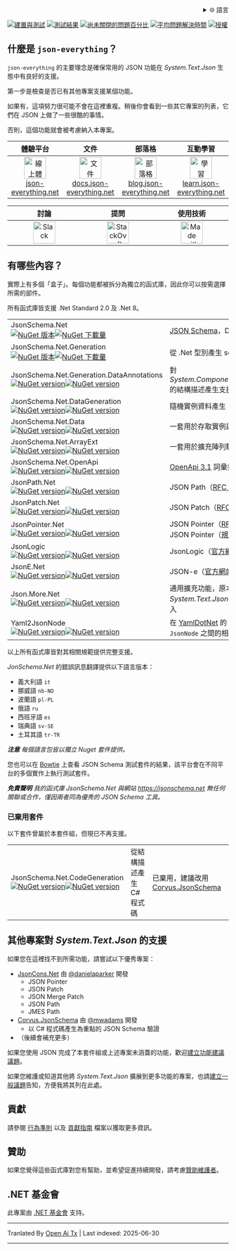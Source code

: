 <div align="right">
  <details>
    <summary >🌐 語言</summary>
    <div>
      <div align="right">
        <p><a href="https://openaitx.github.io/view.html?user=json-everything&project=json-everything&lang=en">English</a></p>
        <p><a href="https://openaitx.github.io/view.html?user=json-everything&project=json-everything&lang=zh-CN">简体中文</a></p>
        <p><a href="https://openaitx.github.io/view.html?user=json-everything&project=json-everything&lang=zh-TW">繁體中文</a></p>
        <p><a href="https://openaitx.github.io/view.html?user=json-everything&project=json-everything&lang=ja">日本語</a></p>
        <p><a href="https://openaitx.github.io/view.html?user=json-everything&project=json-everything&lang=ko">한국어</a></p>
        <p><a href="https://openaitx.github.io/view.html?user=json-everything&project=json-everything&lang=hi">हिन्दी</a></p>
        <p><a href="https://openaitx.github.io/view.html?user=json-everything&project=json-everything&lang=th">ไทย</a></p>
        <p><a href="https://openaitx.github.io/view.html?user=json-everything&project=json-everything&lang=fr">Français</a></p>
        <p><a href="https://openaitx.github.io/view.html?user=json-everything&project=json-everything&lang=de">Deutsch</a></p>
        <p><a href="https://openaitx.github.io/view.html?user=json-everything&project=json-everything&lang=es">Español</a></p>
        <p><a href="https://openaitx.github.io/view.html?user=json-everything&project=json-everything&lang=it">Itapano</a></p>
        <p><a href="https://openaitx.github.io/view.html?user=json-everything&project=json-everything&lang=ru">Русский</a></p>
        <p><a href="https://openaitx.github.io/view.html?user=json-everything&project=json-everything&lang=pt">Português</a></p>
        <p><a href="https://openaitx.github.io/view.html?user=json-everything&project=json-everything&lang=nl">Nederlands</a></p>
        <p><a href="https://openaitx.github.io/view.html?user=json-everything&project=json-everything&lang=pl">Polski</a></p>
        <p><a href="https://openaitx.github.io/view.html?user=json-everything&project=json-everything&lang=ar">العربية</a></p>
        <p><a href="https://openaitx.github.io/view.html?user=json-everything&project=json-everything&lang=fa">فارسی</a></p>
        <p><a href="https://openaitx.github.io/view.html?user=json-everything&project=json-everything&lang=tr">Türkçe</a></p>
        <p><a href="https://openaitx.github.io/view.html?user=json-everything&project=json-everything&lang=vi">Tiếng Việt</a></p>
        <p><a href="https://openaitx.github.io/view.html?user=json-everything&project=json-everything&lang=id">Bahasa Indonesia</a></p>
      </div>
    </div>
  </details>
</div>

[![建置與測試](https://github.com/json-everything/json-everything/actions/workflows/dotnet-core.yml/badge.svg?branch=master&event=push)](https://github.com/json-everything/json-everything/actions/workflows/dotnet-core.yml)
[![測試結果](https://img.shields.io/endpoint?url=https://gist.githubusercontent.com/gregsdennis/28607f2d276032f4d9a7f2c807e44df7/raw/test-results-badge.json)](https://github.com/json-everything/json-everything/actions?query=workflow%3A%22Build+%26+Test%22)
[![尚未關閉的問題百分比](http://isitmaintained.com/badge/open/json-everything/json-everything.svg)](https://github.com/json-everything/json-everything/issues "尚未關閉的問題百分比")
[![平均問題解決時間](http://isitmaintained.com/badge/resolution/json-everything/json-everything.svg)](https://github.com/json-everything/json-everything/issues "平均問題解決時間")
[![授權](https://img.shields.io/github/license/json-everything/json-everything)](https://github.com/json-everything/json-everything/blob/master/LICENSE)

## 什麼是 `json-everything`？

`json-everything` 的主要理念是確保常用的 JSON 功能在 _System.Text.Json_ 生態中有良好的支援。

第一步是檢查是否已有其他專案支援某個功能。

如果有，這項努力很可能不會在這裡重複。稍後你會看到一些其它專案的列表，它們在 JSON 上做了一些很酷的事情。

否則，這個功能就會被考慮納入本專案。

<table>
<thead>
<tr>
<th width="207">體驗平台</th>
<th width="207">文件</th>
<th width="207">部落格</th>
<th width="207">互動學習</th>
</tr>
</thead>
<tbody>
<tr>
<td align="center"><a href="https://json-everything.net"><img src="https://raw.githubusercontent.com/json-everything/json-everything/master/Resources/json-animated.webp" alt="線上體驗" title="線上體驗" height="50"><br>json-everything.net</a></td>
<td align="center"><a href="https://docs.json-everything.net"><img src="https://raw.githubusercontent.com/json-everything/json-everything/master/Resources/docs-icon.png" alt="文件" title="文件" height="50"><br>docs.json-everything.net</a></td>
<td align="center"><a href="https://blog.json-everything.net"><img src="https://raw.githubusercontent.com/json-everything/json-everything/master/Resources/blog-icon.png" alt="部落格" title="部落格" height="50"><br>blog.json-everything.net</a></td>
<td align="center"><a href="https://learn.json-everything.net"><img src="https://raw.githubusercontent.com/json-everything/json-everything/master/Resources/learn-icon.png" alt="學習" title="學習" height="50"><br>learn.json-everything.net</a></td>
</tr>
</tbody>
</table>

<table>
<thead>
<tr>
<th width="276">討論</th>
<th width="276">提問</th>
<th width="276">使用技術</th>
</tr>
</thead>
<tbody>
<tr>
<td align="center"><a href="https://join.slack.com/t/json-everything/shared_invite/zt-4klcm69x-_MA8Z2ZSZ4JNu_d3lQOVPg"><img src="https://raw.githubusercontent.com/json-everything/json-everything/master/Resources/Slack.png" alt="Slack" title="Slack" height="50"></a></td>
<td align="center"><a href="https://stackoverflow.com/questions/tagged/json-everything"><img src="https://raw.githubusercontent.com/json-everything/json-everything/master/Resources/stackoverflow.png" alt="StackOverflow" title="StackOverflow" height="50"></a></td>
<td align="center"><a href="http://www.jetbrains.com/resharper"><img src="https://raw.githubusercontent.com/json-everything/json-everything/master/Resources/Resharper.svg" alt="Made with Jetbrains Resharper" title="Made with Jetbrains Resharper" height="50"></a></td>
</tr>
</tbody>
</table>

## 有哪些內容？

實際上有多個「盒子」。每個功能都被拆分為獨立的函式庫，因此你可以按需選擇所需的部件。

所有函式庫皆支援 .Net Standard 2.0 及 .Net 8。

<table>
<tbody>
<tr>
<td>JsonSchema.Net<br><a href="https://www.nuget.org/packages/JsonSchema.Net/"><img alt="NuGet 版本" src="https://img.shields.io/nuget/vpre/JsonSchema.Net.svg?svg=true"></img><img alt="NuGet 下載量" src="https://img.shields.io/nuget/dt/JsonSchema.Net.svg?svg=true"></img></a></td>
<td><a href="https://json-schema.org">JSON Schema</a>，Draft 6 及以上版本</td>
</tr>
<tr>
<td>JsonSchema.Net.Generation<br><a href="https://www.nuget.org/packages/JsonSchema.Net.Generation/"><img alt="NuGet 版本" src="https://img.shields.io/nuget/vpre/JsonSchema.Net.Generation.svg?svg=true"></img><img alt="NuGet 下載量" src="https://img.shields.io/nuget/dt/JsonSchema.Net.Generation.svg?svg=true"></img></a></td>
<td>從 .Net 型別產生 schema</td>
</tr>
<tr>
<td>JsonSchema.Net.Generation.DataAnnotations<br><a href="https://www.nuget.org/packages/JsonSchema.Net.Generation.DataAnnotations/"><img alt="NuGet version" src="https://img.shields.io/nuget/vpre/JsonSchema.Net.Generation.DataAnnotations.svg?svg=true"></img><img alt="NuGet version" src="https://img.shields.io/nuget/dt/JsonSchema.Net.Generation.DataAnnotations.svg?svg=true"></img></a></td>
<td>對 <em>System.ComponentModel.DataAnnotations</em> 的結構描述產生支援。</td>
</tr>
<tr>
<td>JsonSchema.Net.DataGeneration<br><a href="https://www.nuget.org/packages/JsonSchema.Net.DataGeneration/"><img alt="NuGet version" src="https://img.shields.io/nuget/vpre/JsonSchema.Net.DataGeneration.svg?svg=true"></img><img alt="NuGet version" src="https://img.shields.io/nuget/dt/JsonSchema.Net.DataGeneration.svg?svg=true"></img></a></td>
<td>隨機實例資料產生（由 <a href="https://github.com/bchavez/Bogus">Bogus</a> 提供支援）</td>
</tr>
<tr>
<td>JsonSchema.Net.Data<br><a href="https://www.nuget.org/packages/JsonSchema.Net.Data/"><img alt="NuGet version" src="https://img.shields.io/nuget/vpre/JsonSchema.Net.Data.svg?svg=true"></img><img alt="NuGet version" src="https://img.shields.io/nuget/dt/JsonSchema.Net.Data.svg?svg=true"></img></a></td>
<td>一套用於存取實例與外部資料的詞彙</td>
</tr>
<tr>
<td>JsonSchema.Net.ArrayExt<br><a href="https://www.nuget.org/packages/JsonSchema.Net.ArrayExt/"><img alt="NuGet version" src="https://img.shields.io/nuget/vpre/JsonSchema.Net.ArrayExt.svg?svg=true"></img><img alt="NuGet version" src="https://img.shields.io/nuget/dt/JsonSchema.Net.ArrayExt.svg?svg=true"></img></a></td>
<td>一套用於擴充陣列驗證的詞彙</td>
</tr>
<tr>
<td>JsonSchema.Net.OpenApi<br><a href="https://www.nuget.org/packages/JsonSchema.Net.OpenApi/"><img alt="NuGet version" src="https://img.shields.io/nuget/vpre/JsonSchema.Net.OpenApi.svg?svg=true"></img><img alt="NuGet version" src="https://img.shields.io/nuget/dt/JsonSchema.Net.OpenApi.svg?svg=true"></img></a></td>
<td><a href="https://www.openapis.org/">OpenApi 3.1</a> 詞彙擴充（由 <a href="https://github.com/gregsdennis/Graeae">Graeae</a> 使用）</td>
</tr>
<tr>
<td>JsonPath.Net<br><a href="https://www.nuget.org/packages/JsonPath.Net/"><img alt="NuGet version" src="https://img.shields.io/nuget/vpre/JsonPath.Net.svg?svg=true"></img><img alt="NuGet version" src="https://img.shields.io/nuget/dt/JsonPath.Net.svg?svg=true"></img></a></td>
<td>JSON Path（<a href="https://tools.ietf.org/html/rfc9535">RFC 9535</a>）</td>
</tr>
<tr>
<td>JsonPatch.Net<br><a href="https://www.nuget.org/packages/JsonPatch.Net/"><img alt="NuGet version" src="https://img.shields.io/nuget/vpre/JsonPatch.Net.svg?svg=true"></img><img alt="NuGet version" src="https://img.shields.io/nuget/dt/JsonPatch.Net.svg?svg=true"></img></a></td>
<td>JSON Patch（<a href="https://tools.ietf.org/html/rfc6902">RFC 6902</a>）</td>
</tr>
<tr>
<td>JsonPointer.Net<br><a href="https://www.nuget.org/packages/JsonPointer.Net/"><img alt="NuGet version" src="https://img.shields.io/nuget/vpre/JsonPointer.Net.svg?svg=true"></img><img alt="NuGet version" src="https://img.shields.io/nuget/dt/JsonPointer.Net.svg?svg=true"></img></a></td>
<td>JSON Pointer（<a href="https://tools.ietf.org/html/rfc6901">RFC 6901</a>）及 Relative JSON Pointer（<a href="https://tools.ietf.org/id/draft-handrews-relative-json-pointer-00.html">規範</a>）</td>
</tr>
<tr>
<td>JsonLogic<br><a href="https://www.nuget.org/packages/JsonLogic/"><img alt="NuGet version" src="https://img.shields.io/nuget/vpre/JsonLogic.svg?svg=true"></img><img alt="NuGet version" src="https://img.shields.io/nuget/dt/JsonLogic.svg?svg=true"></img></a></td>
<td>JsonLogic（<a href="https://jsonlogic.com">官方網站</a>）</td>
</tr>
<tr>
<td>JsonE.Net<br><a href="https://www.nuget.org/packages/JsonE.Net/"><img alt="NuGet version" src="https://img.shields.io/nuget/vpre/JsonE.Net.svg?svg=true"></img><img alt="NuGet version" src="https://img.shields.io/nuget/dt/JsonE.Net.svg?svg=true"></img></a></td>
<td>JSON-e（<a href="https://json-e.js.org/">官方網站</a>）</td>
</tr>
<tr>
<td>Json.More.Net<br><a href="https://www.nuget.org/packages/Json.More.Net/"><img alt="NuGet version" src="https://img.shields.io/nuget/vpre/Json.More.Net.svg?svg=true"></img><img alt="NuGet version" src="https://img.shields.io/nuget/dt/Json.More.Net.svg?svg=true"></img></a></td>
<td>通用擴充功能，原本應包含於 <em>System.Text.Json[.Nodes]</em>，但最終未被納入</td>
</tr>
<tr>
<td>Yaml2JsonNode<br><a href="https://www.nuget.org/packages/Yaml2JsonNode/"><img alt="NuGet version" src="https://img.shields.io/nuget/vpre/Yaml2JsonNode.svg?svg=true"></img><img alt="NuGet version" src="https://img.shields.io/nuget/dt/Yaml2JsonNode.svg?svg=true"></img></a></td>
<td>在 <a href="https://github.com/aaubry/YamlDotNet">YamlDotNet</a> 的 YAML 文件模型與 <code>JsonNode</code> 之間的相互轉換。</td>
</tr>
</tbody>
</table>

以上所有函式庫皆對其相關規範提供完整支援。

_JonSchema.Net_ 的錯誤訊息翻譯提供以下語言版本：

- 義大利語 `it`
- 挪威語 `nb-NO`
- 波蘭語 `pl-PL`
- 俄語 `ru`
- 西班牙語 `es`
- 瑞典語 `sv-SE`
- 土耳其語 `tr-TR`

***注意** 每個語言包皆以獨立 Nuget 套件提供。*

您也可以在 [Bowtie](https://bowtie-json-schema.github.io/bowtie) 上查看 JSON Schema 測試套件的結果，該平台會在不同平台的多個實作上執行測試套件。

***免責聲明** 我的函式庫 _JsonSchema.Net_ 與網站 https://jsonschema.net 無任何關聯或合作，僅因兩者同為優秀的 JSON Schema 工具。*

### 已棄用套件

以下套件曾屬於本套件組，但現已不再支援。

<table>
<tbody>
<tr>
<td>JsonSchema.Net.CodeGeneration<br><a href="https://www.nuget.org/packages/JsonSchema.Net.CodeGeneration/"><img alt="NuGet version" src="https://img.shields.io/nuget/vpre/JsonSchema.Net.CodeGeneration.svg?svg=true"></img><img alt="NuGet version" src="https://img.shields.io/nuget/dt/JsonSchema.Net.CodeGeneration.svg?svg=true"></img></a></td>
<td>從結構描述產生 C# 程式碼</td>
<td>已棄用，建議改用 <a href="https://github.com/corvus-dotnet/Corvus.JsonSchema">Corvus.JsonSchema</a></td>
</tr>
</tbody>
</table>


## 其他專案對 _System.Text.Json_ 的支援

如果您在這裡找不到所需功能，請嘗試以下優秀專案：

- [JsonCons.Net](https://github.com/danielaparker/JsonCons.Net) 由 [@danielaparker](https://github.com/danielaparker) 開發
  - JSON Pointer
  - JSON Patch
  - JSON Merge Patch
  - JSON Path
  - JMES Path
- [Corvus.JsonSchema](https://github.com/corvus-dotnet/Corvus.JsonSchema) 由 [@mwadams](https://github.com/mwadams) 開發
  - 以 C# 程式碼產生為重點的 JSON Schema 驗證
- （後續會補充更多）

如果您使用 JSON 完成了本套件組或上述專案未涵蓋的功能，歡迎[建立功能建議議題](https://github.com/json-everything/json-everything/issues/new?assignees=&labels=feature&projects=&template=New_function.yml)。

如果您維護或知道其他將 _System.Text.Json_ 擴展到更多功能的專案，也請[建立一般議題](https://github.com/json-everything/json-everything/issues/new)告知，方便我將其列在此處。
## 貢獻

請參閱 [行為準則](https://raw.githubusercontent.com/json-everything/json-everything/master/./CODE_OF_CONDUCT.md) 以及 [貢獻指南](https://raw.githubusercontent.com/json-everything/json-everything/master/./CONTRIBUTING.md) 檔案以獲取更多資訊。

## 贊助

如果您覺得這些函式庫對您有幫助，並希望促進持續開發，請考慮[贊助維護者](https://github.com/sponsors/gregsdennis)。

## .NET 基金會

此專案由 [.NET 基金會](https://dotnetfoundation.org) 支持。

---

Tranlated By [Open Ai Tx](https://github.com/OpenAiTx/OpenAiTx) | Last indexed: 2025-06-30

---